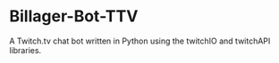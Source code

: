 # Billager-Bot-TTV
A Twitch.tv chat bot written in Python using the twitchIO and twitchAPI libraries.
